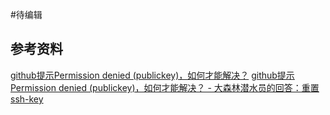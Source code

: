 #待编辑 




## 参考资料
[github提示Permission denied (publickey)，如何才能解决？](https://www.zhihu.com/question/21402411)
[github提示Permission denied (publickey)，如何才能解决？ - 大森林潜水员的回答：重置ssh-key](https://www.zhihu.com/question/21402411/answer/42836492)